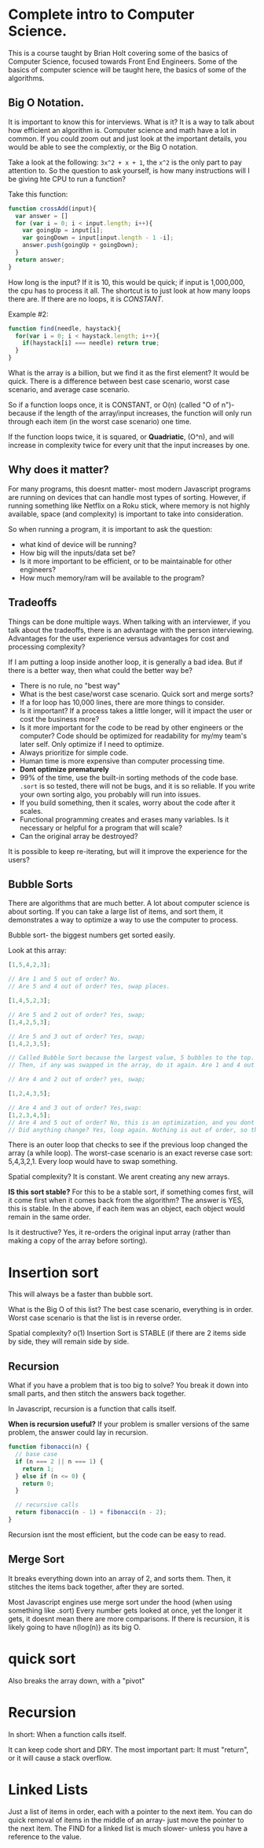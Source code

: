 # Complete intro to Computer Science.

This is a course taught by Brian Holt covering some of the basics of Computer Science, focused towards Front End Engineers. Some of the basics of computer science will be taught here, the basics of some of the algorithms.

## Big O Notation.

It is important to know this for interviews. What is it? It is a way to talk about how efficient an algorithm is. Computer science and math have a lot in common. If you could zoom out and just look at the important details, you would be able to see the complextiy, or the Big O notation.

Take a look at the following: `3x^2 + x + 1`, the `x^2` is the only part to pay attention to. So the question to ask yourself, is how many instructions will I be giving hte CPU to run a function?

Take this function:

```js
function crossAdd(input){
  var answer = []
  for (var i = 0; i < input.length; i++){
    var goingUp = input[i];
    var goingDown = input[input.length - 1 -i];
    answer.push(goingUp + goingDown);
  }
  return answer;
}
```
How long is the input? If it is 10, this would be quick; if input is 1,000,000, the cpu has to process it all. The shortcut is to just look at how many loops there are. If there are no loops, it is *CONSTANT*.

Example #2:
```js
function find(needle, haystack){
  for(var i = 0; i < haystack.length; i++){
    if(haystack[i] === needle) return true;
  }
}
```

What is the array is a billion, but we find it as the first element? It would be quick. There is a difference between best case scenario, worst case scenario, and average case scenario.

So if a function loops once, it is CONSTANT, or O(n) (called "O of n")- because if the length of the array/input increases, the function will only run through each item (in the worst case scenario) one time.

If the function loops twice, it is squared, or **Quadriatic**, (O^n), and will increase in complexity twice for every unit that the input increases by one.

## Why does it matter?

For many programs, this doesnt matter- most modern Javascript programs are running on devices that can handle most types of sorting. However, if running something like Netflix on a Roku stick, where memory is not highly available, space (and complexity) is important to take into consideration.

So when running a program, it is important to ask the question:
- what kind of device will be running?
- How big will the inputs/data set be?
- Is it more important to be efficient, or to be maintainable for other engineers?
- How much memory/ram will be available to the program?

## Tradeoffs

Things can be done multiple ways. When talking with an interviewer, if you talk about the tradeoffs, there is an advantage with the person interviewing. Advantages for the user experience versus advantages for cost and processing complexity?

If I am putting a loop inside another loop, it is generally a bad idea. But if there is a better way, then what could the better way be?

- There is no rule, no "best way"
- What is the best case/worst case scenario. Quick sort and merge sorts?
- If a for loop has 10,000 lines, there are more things to consider.
- Is it important? If a process takes a little longer, will it impact the user or cost the business more?
- Is it more important for the code to be read by other engineers or the computer? Code should be optimized for readability for my/my team's later self. Only optimize if I need to optimize.
- Always prioritize for simple code.
- Human time is more expensive than computer processing time.
- **Dont optimize prematurely**
- 99% of the time, use the built-in sorting methods of the code base. `.sort` is so tested, there will not be bugs, and it is so reliable. If you write your own sorting algo, you probably will run into issues.
- If you build something, then it scales, worry about the code after it scales.
- Functional programming creates and erases many variables. Is it necessary or helpful for a program that will scale?
- Can the original array be destroyed?

It is possible to keep re-iterating, but will it improve the experience for the users?

## Bubble Sorts

There are algorithms that are much better. A lot about computer science is about sorting. If you can take a large list of items, and sort them, it demonstrates a way to optimize a way to use the computer to process.

Bubble sort- the biggest numbers get sorted easily.

Look at this array:
```js
[1,5,4,2,3];

// Are 1 and 5 out of order? No.
// Are 5 and 4 out of order? Yes, swap places.

[1,4,5,2,3];

// Are 5 and 2 out of order? Yes, swap;
[1,4,2,5,3];

// Are 5 and 3 out of order? Yes, swap;
[1,4,2,3,5];

// Called Bubble Sort because the largest value, 5 bubbles to the top. Is it sorted yet? no.
// Then, if any was swapped in the array, do it again. Are 1 and 4 out of order? No.

// Are 4 and 2 out of order? yes, swap;

[1,2,4,3,5];

// Are 4 and 3 out of order? Yes,swap:
[1,2,3,4,5];
// Are 4 and 5 out of order? No, this is an optimization, and you dont have to ask because the last loop proved this.
// Did anything change? Yes, loop again. Nothing is out of order, so the loop is done.
```

There is an outer loop that checks to see if the previous loop changed the array (a while loop).
The worst-case scenario is an exact reverse case sort: 5,4,3,2,1. Every loop would have to swap something.

Spatial complexity? It is constant. We arent creating any new arrays.

**IS this sort stable?** For this to be a stable sort, if something comes first, will it come first when it comes back from the algorithm? The answer is YES, this is stable. In the above, if each item was an object, each object would remain in the same order.

Is it destructive? Yes, it re-orders the original input array (rather than making a copy of the array before sorting).


# Insertion sort

This will always be a faster than bubble sort.

What is the Big O of this list? The best case scenario, everything is in order. Worst case scenario is that the list is in reverse order.

Spatial complexity? o(1)
Insertion Sort is STABLE (if there are 2 items side by side, they will remain side by side.

## Recursion

What if you have a problem that is too big to solve? You break it down into small parts, and then stitch the answers back together.

In Javascript, recursion is a function that calls itself.

**When is recursion useful?** If your problem is smaller versions of the same problem, the answer could lay in recursion.

```js
function fibonacci(n) {
  // base case
  if (n === 2 || n === 1) {
    return 1;
  } else if (n <= 0) {
    return 0;
  }

  // recursive calls
  return fibonacci(n - 1) + fibonacci(n - 2);
}
```

Recursion isnt the most efficient, but the code can be easy to read.

## Merge Sort

It breaks everything down into an array of 2, and sorts them. Then, it stitches the items back together, after they are sorted.

Most Javascript engines use merge sort under the hood (when using something like .sort)
Every number gets looked at once, yet the longer it gets, it doesnt mean there are more comparisons.
If there is recursion, it is likely going to have n(log(n)) as its big O.

# quick sort

Also breaks the array down, with a "pivot"

# Recursion

In short: When a function calls itself.

It can keep code short and DRY. The most important part: It must "return", or it will cause a stack overflow.

# Linked Lists

Just a list of items in order, each with a pointer to the next item.
You can do quick removal of items in the middle of an array- just move the pointer to the next item.
The FIND for a linked list is much slower- unless you have a reference to the value.
